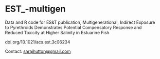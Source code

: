 # EST_-multigen
Data and R code for ES&amp;T publication, Multigenerational, Indirect Exposure to Pyrethroids Demonstrates Potential Compensatory Response and Reduced Toxicity at Higher Salinity in Estuarine Fish

doi.org/10.1021/acs.est.3c06234

Contact: sarajhutton@gmail.com
